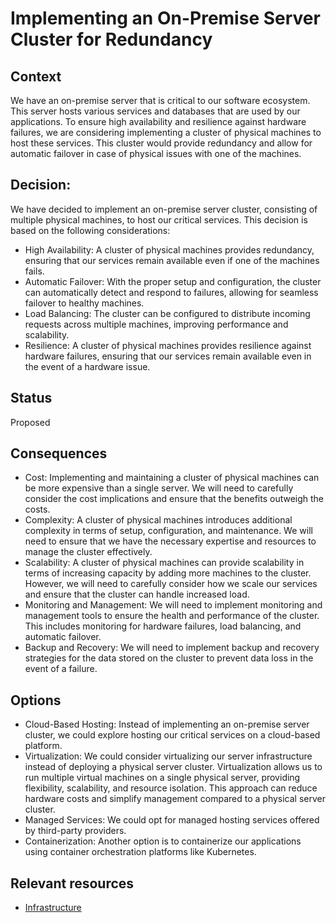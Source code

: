 # Implementing an On-Premise Server Cluster for Redundancy

## Context
We have an on-premise server that is critical to our software ecosystem. 
This server hosts various services and databases that are used by our applications. 
To ensure high availability and resilience against hardware failures, we are considering implementing a cluster of physical machines to host these services. 
This cluster would provide redundancy and allow for automatic failover in case of physical issues with one of the machines.

## Decision: 
We have decided to implement an on-premise server cluster, consisting of multiple physical machines, to host our critical services. 
This decision is based on the following considerations:
 * High Availability: A cluster of physical machines provides redundancy, ensuring that our services remain available even if one of the machines fails.
 * Automatic Failover: With the proper setup and configuration, the cluster can automatically detect and respond to failures, allowing for seamless failover to healthy machines.
 * Load Balancing: The cluster can be configured to distribute incoming requests across multiple machines, improving performance and scalability.
 * Resilience: A cluster of physical machines provides resilience against hardware failures, ensuring that our services remain available even in the event of a hardware issue.
 
## Status
Proposed

## Consequences
 * Cost: Implementing and maintaining a cluster of physical machines can be more expensive than a single server. We will need to carefully consider the cost implications and ensure that the benefits outweigh the costs.
 * Complexity: A cluster of physical machines introduces additional complexity in terms of setup, configuration, and maintenance. We will need to ensure that we have the necessary expertise and resources to manage the cluster effectively.
 * Scalability: A cluster of physical machines can provide scalability in terms of increasing capacity by adding more machines to the cluster. However, we will need to carefully consider how we scale our services and ensure that the cluster can handle increased load.
 * Monitoring and Management: We will need to implement monitoring and management tools to ensure the health and performance of the cluster. This includes monitoring for hardware failures, load balancing, and automatic failover.
 * Backup and Recovery: We will need to implement backup and recovery strategies for the data stored on the cluster to prevent data loss in the event of a failure.
   
## Options
 * Cloud-Based Hosting: Instead of implementing an on-premise server cluster, we could explore hosting our critical services on a cloud-based platform.
 * Virtualization: We could consider virtualizing our server infrastructure instead of deploying a physical server cluster. Virtualization allows us to run multiple virtual machines on a single physical server, providing flexibility, scalability, and resource isolation. This approach can reduce hardware costs and simplify management compared to a physical server cluster.
 * Managed Services: We could opt for managed hosting services offered by third-party providers.
 * Containerization: Another option is to containerize our applications using container orchestration platforms like Kubernetes.

## Relevant resources 
- [Infrastructure](https://github.com/ArchitectsEvolutionZone/MonitorMe/blob/main/2.ArchitectureVisualization/Infrastructure.md)
   
